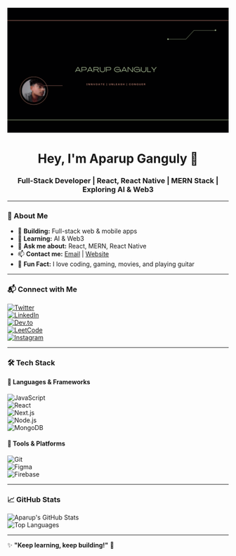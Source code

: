 ![Aparup Ganguly](https://github.com/aparupganguly/aparupganguly/blob/main/Github%20Banner.png)

<h1 align="center">Hey, I'm Aparup Ganguly 👋</h1>
<h3 align="center">Full-Stack Developer | React, React Native | MERN Stack | Exploring AI & Web3</h3>

---

### 🚀 About Me  
- 🔨 **Building:** Full-stack web & mobile apps  
- 🌱 **Learning:** AI & Web3  
- 💬 **Ask me about:** React, MERN, React Native  
- 📫 **Contact me:** [Email](mailto:aparupganguly86@gmail.com) | [Website](https://aparupganguly.com)  
- 🎸 **Fun Fact:** I love coding, gaming, movies, and playing guitar  

---

### 📬 Connect with Me  
[![Twitter](https://img.shields.io/badge/-Twitter-1DA1F2?logo=twitter&logoColor=white&style=for-the-badge)](https://twitter.com/aparupganguly01)  
[![LinkedIn](https://img.shields.io/badge/-LinkedIn-0A66C2?logo=linkedin&logoColor=white&style=for-the-badge)](https://linkedin.com/in/aparup-ganguly-90a307223)  
[![Dev.to](https://img.shields.io/badge/-Dev.to-000000?logo=devdotto&logoColor=white&style=for-the-badge)](https://dev.to/aparupganguly)  
[![LeetCode](https://img.shields.io/badge/-LeetCode-FFA116?logo=leetcode&logoColor=white&style=for-the-badge)](https://www.leetcode.com/aparup2003)  
[![Instagram](https://img.shields.io/badge/-Instagram-E4405F?logo=instagram&logoColor=white&style=for-the-badge)](https://instagram.com/_aparup)  

---

### 🛠️ Tech Stack  
#### 🔹 Languages & Frameworks  
![JavaScript](https://img.shields.io/badge/-JavaScript-F7DF1E?logo=javascript&logoColor=black&style=for-the-badge)  
![React](https://img.shields.io/badge/-React-61DAFB?logo=react&logoColor=black&style=for-the-badge)  
![Next.js](https://img.shields.io/badge/-Next.js-000000?logo=nextdotjs&logoColor=white&style=for-the-badge)  
![Node.js](https://img.shields.io/badge/-Node.js-339933?logo=node.js&logoColor=white&style=for-the-badge)  
![MongoDB](https://img.shields.io/badge/-MongoDB-47A248?logo=mongodb&logoColor=white&style=for-the-badge)  

#### 🔹 Tools & Platforms  
![Git](https://img.shields.io/badge/-Git-F05032?logo=git&logoColor=white&style=for-the-badge)  
![Figma](https://img.shields.io/badge/-Figma-F24E1E?logo=figma&logoColor=white&style=for-the-badge)  
![Firebase](https://img.shields.io/badge/-Firebase-FFCA28?logo=firebase&logoColor=black&style=for-the-badge)  

---

### 📈 GitHub Stats  
![Aparup's GitHub Stats](https://github-readme-stats.vercel.app/api?username=aparupganguly&show_icons=true&theme=radical)  
![Top Languages](https://github-readme-stats.vercel.app/api/top-langs/?username=aparupganguly&layout=compact&theme=radical)  

---

✨ **"Keep learning, keep building!"** 🚀  
